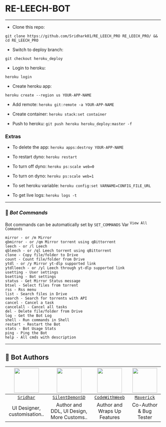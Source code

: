 # RE-LEECH-BOT


---
-  Clone this repo:
```
git clone https://github.com/Sridhark01/RE_LEECH_PRO RE_LEECH_PRO/ && cd RE_LEECH_PRO
```
 
- Switch to deploy branch:
```
git checkout heroku_deploy
```

- Login to heroku:
```
heroku login
```

- Create heroku app:
```
heroku create --region us YOUR-APP-NAME
```

- Add remote: ```heroku git:remote -a YOUR-APP-NAME```

- Create container: ```heroku stack:set container```

- Push to heroku: ```git push heroku heroku_deploy:master -f```


### Extras

- To delete the app: ```heroku apps:destroy YOUR-APP-NAME```

- To restart dyno: ```heroku restart```

- To turn off dyno: ```heroku ps:scale web=0```

- To turn on dyno: ```heroku ps:scale web=1```

- To set heroku variable: ```heroku config:set VARNAME=CONFIG_FILE_URL```

- To get live logs: ```heroku logs -t```
    
------

### 🤖 ***Bot Commands***

  <summary>Bot commands can be automatically set by <code>SET_COMMANDS</code> Var <sup><kbd>View All Commands</kbd></sup></summary>

```
mirror - or /m Mirror
qbmirror - or /qm Mirror torrent using qBittorrent
leech - or /l Leech
qbleech - or /ql Leech torrent using qBittorrent
clone - Copy file/folder to Drive
count - Count file/folder from Drive
ytdl - or /y Mirror yt-dlp supported link
ytdlleech - or /yl Leech through yt-dlp supported link
usetting - User settings
bsetting - Bot settings
status - Get Mirror Status message
btsel - Select files from torrent
rss - Rss menu
list - Search files in Drive
search - Search for torrents with API
cancel - Cancel a task
cancelall - Cancel all tasks
del - Delete file/folder from Drive
log - Get the Bot Log
shell - Run commands in Shell
restart - Restart the Bot
stats - Bot Usage Stats
ping - Ping the Bot
help - All cmds with description
```




    
-----

## 🏅 **Bot Authors**

|<img width="80" src="https://avatars.githubusercontent.com/u/138989644">|<img width="80" src="https://avatars.githubusercontent.com/u/105407900">|<img width="80" src="https://avatars.githubusercontent.com/u/113664541">|<img width="80" src="https://avatars.githubusercontent.com/u/84721324">|
|:---:|:---:|:---:|:---:|
|[`Sridhar`](https://github.com/sridhark01)|[`SilentDemonSD`](https://github.com/SilentDemonSD)|[`CodeWithWeeb`](https://github.com/weebzone)|[`Maverick`](https://github.com/MajnuRangeela)|
|UI Designer, customisation..|Author and DDL, UI Design, More Customs..|Author and Wraps Up Features|Co-Author & Bug Tester|


